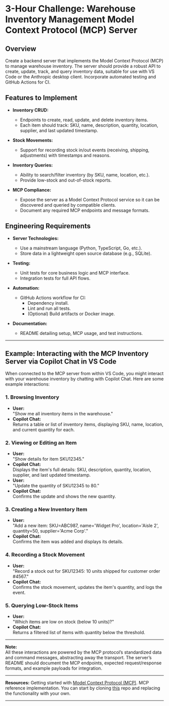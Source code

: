 # 3-Hour Challenge: Warehouse Inventory Management Model Context Protocol (MCP) Server

## Overview

Create a backend server that implements the Model Context Protocol (MCP) to manage warehouse inventory. The server should provide a robust API to create, update, track, and query inventory data, suitable for use with VS Code or the Anthropic desktop client. Incorporate automated testing and GitHub Actions for CI.

## Features to Implement

- **Inventory CRUD:**  
  - Endpoints to create, read, update, and delete inventory items.
  - Each item should track: SKU, name, description, quantity, location, supplier, and last updated timestamp.

- **Stock Movements:**  
  - Support for recording stock in/out events (receiving, shipping, adjustments) with timestamps and reasons.

- **Inventory Queries:**  
  - Ability to search/filter inventory (by SKU, name, location, etc.).
  - Provide low-stock and out-of-stock reports.

- **MCP Compliance:**  
  - Expose the server as a Model Context Protocol service so it can be discovered and queried by compatible clients.
  - Document any required MCP endpoints and message formats.

## Engineering Requirements

- **Server Technologies:**  
  - Use a mainstream language (Python, TypeScript, Go, etc.).
  - Store data in a lightweight open source database (e.g., SQLite).

- **Testing:**  
  - Unit tests for core business logic and MCP interface.
  - Integration tests for full API flows.

- **Automation:**  
  - GitHub Actions workflow for CI:
    - Dependency install.
    - Lint and run all tests.
    - (Optional) Build artifacts or Docker image.

- **Documentation:**  
  - README detailing setup, MCP usage, and test instructions.

---

## Example: Interacting with the MCP Inventory Server via Copilot Chat in VS Code

When connected to the MCP server from within VS Code, you might interact with your warehouse inventory by chatting with Copilot Chat. Here are some example interactions:

### 1. Browsing Inventory

- **User:**  
  "Show me all inventory items in the warehouse."
- **Copilot Chat:**  
  Returns a table or list of inventory items, displaying SKU, name, location, and current quantity for each.

### 2. Viewing or Editing an Item

- **User:**  
  "Show details for item SKU12345."
- **Copilot Chat:**  
  Displays the item's full details: SKU, description, quantity, location, supplier, and last updated timestamp.
- **User:**  
  "Update the quantity of SKU12345 to 80."
- **Copilot Chat:**  
  Confirms the update and shows the new quantity.

### 3. Creating a New Inventory Item

- **User:**  
  "Add a new item: SKU=ABC987, name='Widget Pro', location='Aisle 2', quantity=50, supplier='Acme Corp'."
- **Copilot Chat:**  
  Confirms the item was added and displays its details.

### 4. Recording a Stock Movement

- **User:**  
  "Record a stock out for SKU12345: 10 units shipped for customer order #4567."
- **Copilot Chat:**  
  Confirms the stock movement, updates the item's quantity, and logs the event.

### 5. Querying Low-Stock Items

- **User:**  
  "Which items are low on stock (below 10 units)?"
- **Copilot Chat:**  
  Returns a filtered list of items with quantity below the threshold.

---

**Note:**  
All these interactions are powered by the MCP protocol’s standardized data and command messages, abstracting away the transport. The server’s README should document the MCP endpoints, expected request/response formats, and example payloads for integration.

---

**Resources:**
Getting started with [Model Context Protocol (MCP)](https://modelcontextprotocol.io/introduction).
MCP reference implementation. You can start by cloning [this](https://github.com/github/github-mcp-server) repo and replacing the functionality with your own.

---

